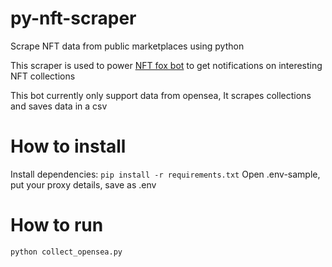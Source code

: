 # py-nft-scraper
Scrape NFT data from public marketplaces using python

This scraper is used to power [NFT fox bot](https://t.me/nftfox_bot) to get notifications on interesting NFT collections

This bot currently only support data from opensea,
It scrapes collections and saves data in a csv


# How to install
Install dependencies:
`pip install -r requirements.txt`
Open .env-sample, put your proxy details, save as .env

# How to run
`python collect_opensea.py`
